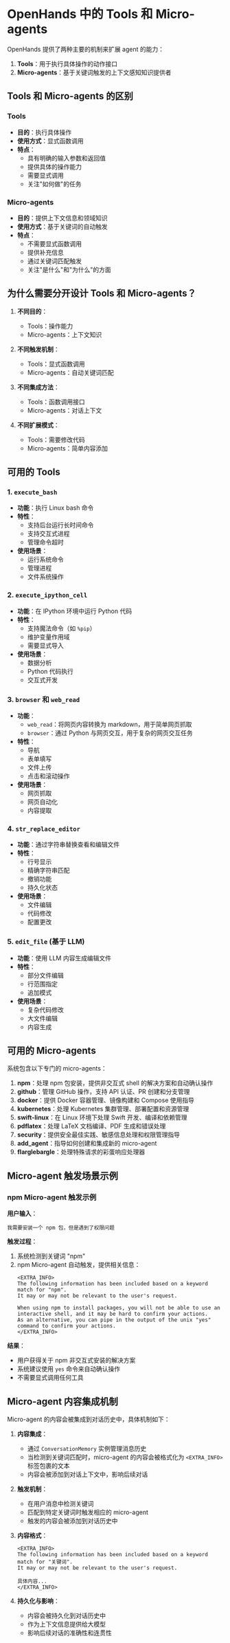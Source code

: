 # OpenHands 中的 Tools 和 Micro-agents

OpenHands 提供了两种主要的机制来扩展 agent 的能力：
1. **Tools**：用于执行具体操作的动作接口
2. **Micro-agents**：基于关键词触发的上下文感知知识提供者

## Tools 和 Micro-agents 的区别

### Tools
- **目的**：执行具体操作
- **使用方式**：显式函数调用
- **特点**：
  - 具有明确的输入参数和返回值
  - 提供具体的操作能力
  - 需要显式调用
  - 关注"如何做"的任务

### Micro-agents
- **目的**：提供上下文信息和领域知识
- **使用方式**：基于关键词的自动触发
- **特点**：
  - 不需要显式函数调用
  - 提供补充信息
  - 通过关键词匹配触发
  - 关注"是什么"和"为什么"的方面


## 为什么需要分开设计 Tools 和 Micro-agents？

1. **不同目的**：
   - Tools：操作能力
   - Micro-agents：上下文知识

2. **不同触发机制**：
   - Tools：显式函数调用
   - Micro-agents：自动关键词匹配

3. **不同集成方法**：
   - Tools：函数调用接口
   - Micro-agents：对话上下文

4. **不同扩展模式**：
   - Tools：需要修改代码
   - Micro-agents：简单内容添加


## 可用的 Tools

### 1. `execute_bash`
- **功能**：执行 Linux bash 命令
- **特性**：
  - 支持后台运行长时间命令
  - 支持交互式进程
  - 管理命令超时
- **使用场景**：
  - 运行系统命令
  - 管理进程
  - 文件系统操作

### 2. `execute_ipython_cell`
- **功能**：在 IPython 环境中运行 Python 代码
- **特性**：
  - 支持魔法命令（如 `%pip`）
  - 维护变量作用域
  - 需要显式导入
- **使用场景**：
  - 数据分析
  - Python 代码执行
  - 交互式开发

### 3. `browser` 和 `web_read`
- **功能**：
  - `web_read`：将网页内容转换为 markdown，用于简单网页抓取
  - `browser`：通过 Python 与网页交互，用于复杂的网页交互任务
- **特性**：
  - 导航
  - 表单填写
  - 文件上传
  - 点击和滚动操作
- **使用场景**：
  - 网页抓取
  - 网页自动化
  - 内容提取

### 4. `str_replace_editor`
- **功能**：通过字符串替换查看和编辑文件
- **特性**：
  - 行号显示
  - 精确字符串匹配
  - 撤销功能
  - 持久化状态
- **使用场景**：
  - 文件编辑
  - 代码修改
  - 配置更改

### 5. `edit_file` (基于 LLM)
- **功能**：使用 LLM 内容生成编辑文件
- **特性**：
  - 部分文件编辑
  - 行范围指定
  - 追加模式
- **使用场景**：
  - 复杂代码修改
  - 大文件编辑
  - 内容生成

## 可用的 Micro-agents

系统包含以下专门的 micro-agents：

1. **npm**：处理 npm 包安装，提供非交互式 shell 的解决方案和自动确认操作
2. **github**：管理 GitHub 操作，支持 API 认证、PR 创建和分支管理
3. **docker**：提供 Docker 容器管理、镜像构建和 Compose 使用指导
4. **kubernetes**：处理 Kubernetes 集群管理、部署配置和资源管理
5. **swift-linux**：在 Linux 环境下处理 Swift 开发、编译和依赖管理
6. **pdflatex**：处理 LaTeX 文档编译、PDF 生成和错误处理
7. **security**：提供安全最佳实践、敏感信息处理和权限管理指导
8. **add_agent**：指导如何创建和集成新的 micro-agent
9. **flarglebargle**：处理特殊请求的彩蛋响应处理器



## Micro-agent 触发场景示例

### npm Micro-agent 触发示例

**用户输入**：
```
我需要安装一个 npm 包，但是遇到了权限问题
```

**触发过程**：
1. 系统检测到关键词 "npm"
2. npm Micro-agent 自动触发，提供相关信息：
   ```
   <EXTRA_INFO>
   The following information has been included based on a keyword match for "npm".
   It may or may not be relevant to the user's request.

   When using npm to install packages, you will not be able to use an interactive shell, and it may be hard to confirm your actions.
   As an alternative, you can pipe in the output of the unix "yes" command to confirm your actions.
   </EXTRA_INFO>
   ```

**结果**：
- 用户获得关于 npm 非交互式安装的解决方案
- 系统建议使用 `yes` 命令来自动确认操作
- 不需要显式调用任何工具


## Micro-agent 内容集成机制
Micro-agent 的内容会被集成到对话历史中，具体机制如下：

1. **内容集成**：
   - 通过 `ConversationMemory` 实例管理消息历史
   - 当检测到关键词匹配时，micro-agent 的内容会被格式化为 `<EXTRA_INFO>` 标签包裹的文本
   - 内容会被添加到对话上下文中，影响后续对话

2. **触发机制**：
   - 在用户消息中检测关键词
   - 匹配到特定关键词时触发相应的 micro-agent
   - 触发的内容会被添加到对话历史中

3. **内容格式**：
   ```
   <EXTRA_INFO>
   The following information has been included based on a keyword match for "关键词".
   It may or may not be relevant to the user's request.

   具体内容...
   </EXTRA_INFO>
   ```

4. **持久化与影响**：
   - 内容会被持久化到对话历史中
   - 作为上下文信息提供给大模型
   - 影响后续对话的准确性和连贯性